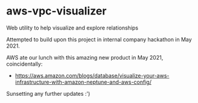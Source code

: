 # aws-vpc-visualizer
Web utility to help visualize and explore relationships 

Attempted to build upon this project in internal company hackathon in May 2021.

AWS ate our lunch with this amazing new product in May 2021, coincidentally:
- https://aws.amazon.com/blogs/database/visualize-your-aws-infrastructure-with-amazon-neptune-and-aws-config/

Sunsetting any further updates :')
